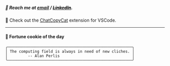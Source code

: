 ##### :calling: Reach me at **[email](mailto:johannes@stenmark.in)** ***/*** **[~~LinkedIn~~](https://www.linkedin.com/in/johannes-stenmark)**.
:feet: Check out the [ChatCopyCat](https://github.com/jstenmark/ChatCopyCat) extension for VSCode.

---
#### :cookie: Fortune cookie of the day
```smalltalk
╭───────────────────────────────────────────────────────╮
│ The computing field is always in need of new cliches. │
│         -- Alan Perlis                                │
╰───────────────────────────────────────────────────────╯
```
